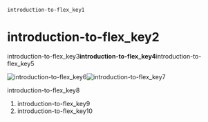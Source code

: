 ```ngMeta
introduction-to-flex_key1
```
# introduction-to-flex_key2
introduction-to-flex_key3**introduction-to-flex_key4**introduction-to-flex_key5

![introduction-to-flex_key6](https://merakidebug.s3.ap-south-1.amazonaws.com/course_images/css/images/flex-layout-1.png)![introduction-to-flex_key7](https://merakidebug.s3.ap-south-1.amazonaws.com/course_images/css/images/flex-layout-2.png)


introduction-to-flex_key8

1. introduction-to-flex_key9
2. introduction-to-flex_key10
